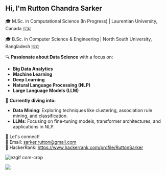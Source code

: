 <h2><strong>Hi, I'm Rutton Chandra Sarker</strong></h2>  

🎓 M.Sc. in Computational Science (In Progress) | Laurentian University, Canada 🇨🇦

🎓 B.Sc. in Computer Science & Engineering | North South University, Bangladesh 🇧🇩

🔍 **Passionate about Data Science** with a focus on:  
- **Big Data Analytics**  
- **Machine Learning**  
- **Deep Learning**  
- **Natural Language Processing (NLP)**  
- **Large Language Models (LLM)**

🚀 **Currently diving into:**  
- **Data Mining**: Exploring techniques like clustering, association rule mining, and classification.  
- **LLMs**: Focusing on fine-tuning models, transformer architectures, and applications in NLP.

🔗 Let's connect!  
📧 Email: [sarker.rutton@gmail.com](mailto:sarker.rutton@gmail.com)  
📂 HackerRank: https://www.hackerrank.com/profile/RuttonSarker


   ![ezgif com-crop](https://user-images.githubusercontent.com/59698649/222917196-63c89a98-c001-4a86-a584-6a5096e6cfef.gif)


   ![](https://komarev.com/ghpvc/?username=RuttonSarker&color=red&style=for-the-badge)




<!---
RuttonSarker/RuttonSarker is a ✨ special ✨ repository because its `README.md` (this file) appears on your GitHub profile.
You can click the Preview link to take a look at your changes.
--->
